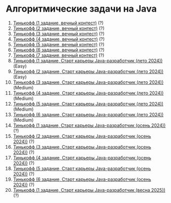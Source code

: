 <h1 class="title">Алгоритмические задачи на Java</h1>
<ol>
    <li><a href="https://github.com/Oleg-Toropov/tinkoff_algorithms_training/tree/main/src/Tinkoff_eternal_contest/Tinkoff_1" target="_blank">Тинькофф (1 задание, вечный контест)</a> (?)</li>
    <li><a href="https://github.com/Oleg-Toropov/tinkoff_algorithms_training/tree/main/src/Tinkoff_eternal_contest/Tinkoff_2" target="_blank">Тинькофф (2 задание, вечный контест)</a> (?)</li>
    <li><a href="https://github.com/Oleg-Toropov/tinkoff_algorithms_training/tree/main/src/Tinkoff_eternal_contest/Tinkoff_3" target="_blank">Тинькофф (3 задание, вечный контест)</a> (?)</li>
    <li><a href="https://github.com/Oleg-Toropov/tinkoff_algorithms_training/tree/main/src/Tinkoff_eternal_contest/Tinkoff_4" target="_blank">Тинькофф (4 задание, вечный контест)</a> (?)</li>
    <li><a href="https://github.com/Oleg-Toropov/tinkoff_algorithms_training/tree/main/src/Tinkoff_eternal_contest/Tinkoff_5" target="_blank">Тинькофф (5 задание, вечный контест)</a> (?)</li>
    <li><a href="https://github.com/Oleg-Toropov/tinkoff_algorithms_training/tree/main/src/Tinkoff_eternal_contest/Tinkoff_6" target="_blank">Тинькофф (6 задание, вечный контест)</a> (?)</li>
    <li><a href="https://github.com/Oleg-Toropov/tinkoff_algorithms_training/tree/main/src/Tinkoff_eternal_contest/Tinkoff_7" target="_blank">Тинькофф (7 задание, вечный контест)</a> (?)</li>
    <li><a href="https://github.com/Oleg-Toropov/tinkoff_algorithms_training/tree/main/src/Tinkoff_summer_2024/Tinkoff_1_summer_2024" target="_blank">Тинькофф (1 задание, Старт карьеры Java-разработчик (лето 2024))</a> (Easy)</li>
    <li><a href="https://github.com/Oleg-Toropov/tinkoff_algorithms_training/tree/main/src/Tinkoff_summer_2024/Tinkoff_2_summer_2024" target="_blank">Тинькофф (2 задание, Старт карьеры Java-разработчик (лето 2024))</a> (Easy)</li>
    <li><a href="https://github.com/Oleg-Toropov/tinkoff_algorithms_training/tree/main/src/Tinkoff_summer_2024/Tinkoff_3_summer_2024" target="_blank">Тинькофф (3 задание, Старт карьеры Java-разработчик (лето 2024))</a> (Medium)</li>
    <li><a href="https://github.com/Oleg-Toropov/tinkoff_algorithms_training/tree/main/src/Tinkoff_summer_2024/Tinkoff_4_summer_2024" target="_blank">Тинькофф (4 задание, Старт карьеры Java-разработчик (лето 2024))</a> (Medium)</li>
    <li><a href="https://github.com/Oleg-Toropov/tinkoff_algorithms_training/tree/main/src/Tinkoff_summer_2024/Tinkoff_5_summer_2024" target="_blank">Тинькофф (5 задание, Старт карьеры Java-разработчик (лето 2024))</a> (Medium)</li>
    <li><a href="https://github.com/Oleg-Toropov/tinkoff_algorithms_training/tree/main/src/Tinkoff_summer_2024/Tinkoff_6_summer_2024" target="_blank">Тинькофф (6 задание, Старт карьеры Java-разработчик (лето 2024))</a> (Medium)</li>
    <li><a href="https://github.com/Oleg-Toropov/tinkoff_algorithms_training/tree/main/src/Tinkoff_autumn_2024/Tinkoff_1_autumn_2024" target="_blank">Тинькофф (1 задание, Старт карьеры Java-разработчик (осень 2024))</a> (?)</li>
    <li><a href="https://github.com/Oleg-Toropov/tinkoff_algorithms_training/tree/main/src/Tinkoff_autumn_2024/Tinkoff_2_autumn_2024" target="_blank">Тинькофф (2 задание, Старт карьеры Java-разработчик (осень 2024))</a> (?)</li>
    <li><a href="https://github.com/Oleg-Toropov/tinkoff_algorithms_training/tree/main/src/Tinkoff_autumn_2024/Tinkoff_3_autumn_2024" target="_blank">Тинькофф (3 задание, Старт карьеры Java-разработчик (осень 2024))</a> (?)</li>
    <li><a href="https://github.com/Oleg-Toropov/tinkoff_algorithms_training/tree/main/src/Tinkoff_autumn_2024/Tinkoff_4_autumn_2024" target="_blank">Тинькофф (4 задание, Старт карьеры Java-разработчик (осень 2024))</a> (?)</li>
    <li><a href="https://github.com/Oleg-Toropov/tinkoff_algorithms_training/tree/main/src/Tinkoff_autumn_2024/Tinkoff_5_autumn_2024" target="_blank">Тинькофф (5 задание, Старт карьеры Java-разработчик (осень 2024))</a> (?)</li>
    <li><a href="https://github.com/Oleg-Toropov/tinkoff_algorithms_training/tree/main/src/Tinkoff_autumn_2024/Tinkoff_6_autumn_2024" target="_blank">Тинькофф (6 задание, Старт карьеры Java-разработчик (осень 2024))</a> (?)</li>
    <li><a href="https://github.com/Oleg-Toropov/tinkoff_algorithms_training/tree/main/src/Tinkoff_spring_2025/Tinkoff_1_spring_2025" target="_blank">Тинькофф (1 задание, Старт карьеры Java-разработчик (весна 2025))</a> (?)</li>
</ol>
